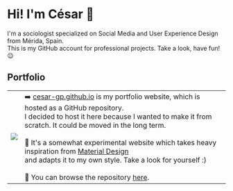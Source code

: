 # Hi! I'm César 👋
I'm a sociologist specialized on Social Media and User Experience Design from Mérida, Spain.  
This is my GitHub account for professional projects. Take a look, have fun! 😉

## Portfolio
<table>
  <tr>
    <td><img src="https://cesar-gp.github.io/assets/img/favicon.webp"></td>
    <td>
        ➡️ <a href="https://cesar-gp.github.io/">cesar-gp.github.io</a> is my portfolio website, which is hosted as a GitHub repository.<br>
        I decided to host it here because I wanted to make it from scratch. It could be moved in the long term.<br>
        <br>
        🔎 It's a somewhat experimental website which takes heavy inspiration from <a href="https://m3.material.io/">Material Design</a><br>
        and adapts it to my own style. Take a look for yourself :)<br>
        <br>
        🔗 You can browse the repository <a href="https://github.com/cesar-gp/cesar-gp.github.io">here</a>.
    </td>
  </tr>
</table>

